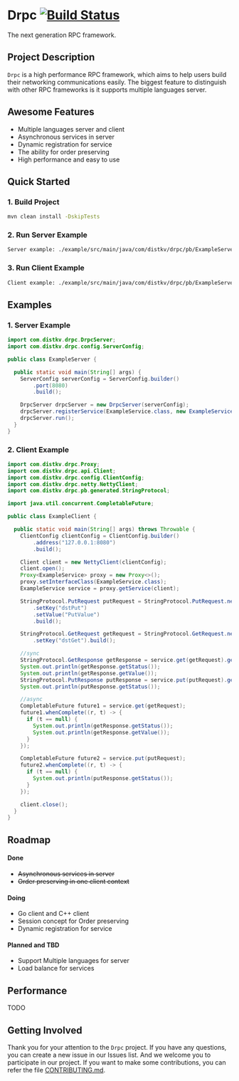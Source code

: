 # Drpc [![Build Status](https://travis-ci.com/distkv-project/drpc.svg?branch=master)](https://travis-ci.com/distkv-project/drpc)
The next generation RPC framework.

## Project Description
`Drpc` is a high performance RPC framework, which aims to help users build their networking communications easily.
The biggest feature to distinguish with other RPC frameworks is it supports multiple languages server.

## Awesome Features
- Multiple languages server and client
- Asynchronous services in server
- Dynamic registration for service
- The ability for order preserving
- High performance and easy to use

## Quick Started
### 1. Build Project
```bash
mvn clean install -DskipTests
```
### 2. Run Server Example
```bash
Server example: ./example/src/main/java/com/distkv/drpc/pb/ExampleServer.java
```
### 3. Run Client Example
```bash
Client example: ./example/src/main/java/com/distkv/drpc/pb/ExampleServer.java
```
## Examples
### 1. Server Example
```java
import com.distkv.drpc.DrpcServer;
import com.distkv.drpc.config.ServerConfig;

public class ExampleServer {

  public static void main(String[] args) {
    ServerConfig serverConfig = ServerConfig.builder()
        .port(8080)
        .build();

    DrpcServer drpcServer = new DrpcServer(serverConfig);
    drpcServer.registerService(ExampleService.class, new ExampleServiceImpl());
    drpcServer.run();
  }
}
```
### 2. Client Example
```java
import com.distkv.drpc.Proxy;
import com.distkv.drpc.api.Client;
import com.distkv.drpc.config.ClientConfig;
import com.distkv.drpc.netty.NettyClient;
import com.distkv.drpc.pb.generated.StringProtocol;

import java.util.concurrent.CompletableFuture;

public class ExampleClient {

  public static void main(String[] args) throws Throwable {
    ClientConfig clientConfig = ClientConfig.builder()
        .address("127.0.0.1:8080")
        .build();

    Client client = new NettyClient(clientConfig);
    client.open();
    Proxy<ExampleService> proxy = new Proxy<>();
    proxy.setInterfaceClass(ExampleService.class);
    ExampleService service = proxy.getService(client);

    StringProtocol.PutRequest putRequest = StringProtocol.PutRequest.newBuilder()
        .setKey("dstPut")
        .setValue("PutValue")
        .build();

    StringProtocol.GetRequest getRequest = StringProtocol.GetRequest.newBuilder()
        .setKey("dstGet").build();

    //sync
    StringProtocol.GetResponse getResponse = service.get(getRequest).get();
    System.out.println(getResponse.getStatus());
    System.out.println(getResponse.getValue());
    StringProtocol.PutResponse putResponse = service.put(putRequest).get();
    System.out.println(putResponse.getStatus());

    //async
    CompletableFuture future1 = service.get(getRequest);
    future1.whenComplete((r, t) -> {
      if (t == null) {
        System.out.println(getResponse.getStatus());
        System.out.println(getResponse.getValue());
      }
    });

    CompletableFuture future2 = service.put(putRequest);
    future2.whenComplete((r, t) -> {
      if (t == null) {
        System.out.println(putResponse.getStatus());
      }
    });

    client.close();
  }
}
```
## Roadmap

#### Done
- ~~Asynchronous services in server~~
- ~~Order preserving in one client context~~

#### Doing
- Go client and C++ client
- Session concept for Order preserving
- Dynamic registration for service

#### Planned and TBD
- Support Multiple languages for server
- Load balance for services

## Performance
TODO

## Getting Involved
Thank you for your attention to the `Drpc` project. If you have any questions, you can create a new issue in our Issues list. And we welcome you to participate in our project. If you want to make some contributions, you can refer the file [CONTRIBUTING.md](https://github.com/dst-project/drpc/blob/master/CONTRIBUTING.md).
